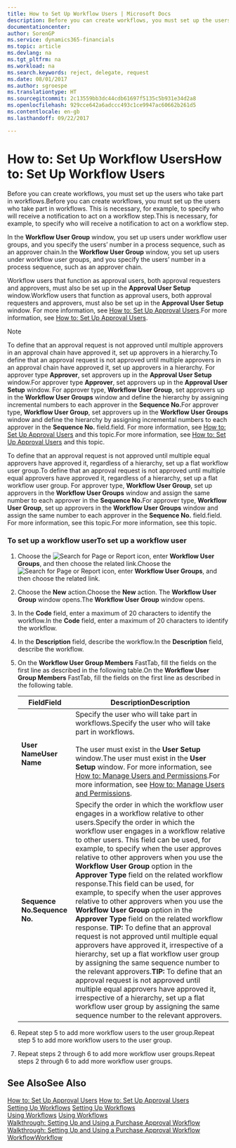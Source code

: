 ```yaml
---
title: How to Set Up Workflow Users | Microsoft Docs
description: Before you can create workflows, you must set up the users who take part in workflows. This is necessary, for example, to specify who will receive a notification to act on a workflow step.
documentationcenter: 
author: SorenGP
ms.service: dynamics365-financials
ms.topic: article
ms.devlang: na
ms.tgt_pltfrm: na
ms.workload: na
ms.search.keywords: reject, delegate, request
ms.date: 08/01/2017
ms.author: sgroespe
ms.translationtype: HT
ms.sourcegitcommit: 2c13559bb3dc44cdb61697f5135c5b931e34d2a8
ms.openlocfilehash: 929cce642a6adccc493c1ce9947ac60662b261d5
ms.contentlocale: en-gb
ms.lasthandoff: 09/22/2017

---
```

# <a name="how-to-set-up-workflow-users"></a><span data-ttu-id="50da7-104">How to: Set Up Workflow Users</span><span class="sxs-lookup"><span data-stu-id="50da7-104">How to: Set Up Workflow Users</span></span>
<span data-ttu-id="50da7-105">Before you can create workflows, you must set up the users who take part in workflows.</span><span class="sxs-lookup"><span data-stu-id="50da7-105">Before you can create workflows, you must set up the users who take part in workflows.</span></span> <span data-ttu-id="50da7-106">This is necessary, for example, to specify who will receive a notification to act on a workflow step.</span><span class="sxs-lookup"><span data-stu-id="50da7-106">This is necessary, for example, to specify who will receive a notification to act on a workflow step.</span></span>  

<span data-ttu-id="50da7-107">In the **Workflow User Group** window, you set up users under workflow user groups, and you specify the users’ number in a process sequence, such as an approver chain.</span><span class="sxs-lookup"><span data-stu-id="50da7-107">In the **Workflow User Group** window, you set up users under workflow user groups, and you specify the users’ number in a process sequence, such as an approver chain.</span></span>  

<span data-ttu-id="50da7-108">Workflow users that function as approval users, both approval requesters and approvers, must also be set up in the **Approval User Setup** window.</span><span class="sxs-lookup"><span data-stu-id="50da7-108">Workflow users that function as approval users, both approval requesters and approvers, must also be set up in the **Approval User Setup** window.</span></span> <span data-ttu-id="50da7-109">For more information, see [How to: Set Up Approval Users](across-how-to-set-up-approval-users.md).</span><span class="sxs-lookup"><span data-stu-id="50da7-109">For more information, see [How to: Set Up Approval Users](across-how-to-set-up-approval-users.md).</span></span>  

> [!NOTE]  
>  <span data-ttu-id="50da7-110">To define that an approval request is not approved until multiple approvers in an approval chain have approved it, set up approvers in a hierarchy.</span><span class="sxs-lookup"><span data-stu-id="50da7-110">To define that an approval request is not approved until multiple approvers in an approval chain have approved it, set up approvers in a hierarchy.</span></span> <span data-ttu-id="50da7-111">For approver type **Approver**, set approvers up in the **Approval User Setup** window.</span><span class="sxs-lookup"><span data-stu-id="50da7-111">For approver type **Approver**, set approvers up in the **Approval User Setup** window.</span></span> <span data-ttu-id="50da7-112">For approver type, **Workflow User Group**, set approvers up in the **Workflow User Groups** window and define the hierarchy by assigning incremental numbers to each approver in the **Sequence No.**</span><span class="sxs-lookup"><span data-stu-id="50da7-112">For approver type, **Workflow User Group**, set approvers up in the **Workflow User Groups** window and define the hierarchy by assigning incremental numbers to each approver in the **Sequence No.**</span></span> <span data-ttu-id="50da7-113">field.</span><span class="sxs-lookup"><span data-stu-id="50da7-113">field.</span></span> <span data-ttu-id="50da7-114">For more information, see [How to: Set Up Approval Users](across-how-to-set-up-approval-users.md) and this topic.</span><span class="sxs-lookup"><span data-stu-id="50da7-114">For more information, see [How to: Set Up Approval Users](across-how-to-set-up-approval-users.md) and this topic.</span></span>  
>   
>  <span data-ttu-id="50da7-115">To define that an approval request is not approved until multiple equal approvers have approved it, regardless of a hierarchy, set up a flat workflow user group.</span><span class="sxs-lookup"><span data-stu-id="50da7-115">To define that an approval request is not approved until multiple equal approvers have approved it, regardless of a hierarchy, set up a flat workflow user group.</span></span> <span data-ttu-id="50da7-116">For approver type, **Workflow User Group**, set up approvers in the **Workflow User Groups** window and assign the same number to each approver in the **Sequence No.**</span><span class="sxs-lookup"><span data-stu-id="50da7-116">For approver type, **Workflow User Group**, set up approvers in the **Workflow User Groups** window and assign the same number to each approver in the **Sequence No.**</span></span> <span data-ttu-id="50da7-117">field.</span><span class="sxs-lookup"><span data-stu-id="50da7-117">field.</span></span> <span data-ttu-id="50da7-118">For more information, see this topic.</span><span class="sxs-lookup"><span data-stu-id="50da7-118">For more information, see this topic.</span></span>  

### <a name="to-set-up-a-workflow-user"></a><span data-ttu-id="50da7-119">To set up a workflow user</span><span class="sxs-lookup"><span data-stu-id="50da7-119">To set up a workflow user</span></span>  

1. <span data-ttu-id="50da7-120">Choose the ![Search for Page or Report](media/ui-search/search_small.png "Search for Page or Report icon") icon, enter **Workflow User Groups**, and then choose the related link.</span><span class="sxs-lookup"><span data-stu-id="50da7-120">Choose the ![Search for Page or Report](media/ui-search/search_small.png "Search for Page or Report icon") icon, enter **Workflow User Groups**, and then choose the related link.</span></span>  
2. <span data-ttu-id="50da7-121">Choose the **New** action.</span><span class="sxs-lookup"><span data-stu-id="50da7-121">Choose the **New** action.</span></span> <span data-ttu-id="50da7-122">The **Workflow User Group** window opens.</span><span class="sxs-lookup"><span data-stu-id="50da7-122">The **Workflow User Group** window opens.</span></span>  
3. <span data-ttu-id="50da7-123">In the **Code** field, enter a maximum of 20 characters to identify the workflow.</span><span class="sxs-lookup"><span data-stu-id="50da7-123">In the **Code** field, enter a maximum of 20 characters to identify the workflow.</span></span>  
4. <span data-ttu-id="50da7-124">In the **Description** field, describe the workflow.</span><span class="sxs-lookup"><span data-stu-id="50da7-124">In the **Description** field, describe the workflow.</span></span>  
5. <span data-ttu-id="50da7-125">On the **Workflow User Group Members** FastTab, fill the fields on the first line as described in the following table.</span><span class="sxs-lookup"><span data-stu-id="50da7-125">On the **Workflow User Group Members** FastTab, fill the fields on the first line as described in the following table.</span></span>  

    |<span data-ttu-id="50da7-126">Field</span><span class="sxs-lookup"><span data-stu-id="50da7-126">Field</span></span>|<span data-ttu-id="50da7-127">Description</span><span class="sxs-lookup"><span data-stu-id="50da7-127">Description</span></span>|  
    |---------------------------------|---------------------------------------|  
    |<span data-ttu-id="50da7-128">**User Name**</span><span class="sxs-lookup"><span data-stu-id="50da7-128">**User Name**</span></span>|<span data-ttu-id="50da7-129">Specify the user who will take part in workflows.</span><span class="sxs-lookup"><span data-stu-id="50da7-129">Specify the user who will take part in workflows.</span></span><br /><br /> <span data-ttu-id="50da7-130">The user must exist in the **User Setup** window.</span><span class="sxs-lookup"><span data-stu-id="50da7-130">The user must exist in the **User Setup** window.</span></span> <span data-ttu-id="50da7-131">For more information, see [How to: Manage Users and Permissions](ui-how-users-permissions.md).</span><span class="sxs-lookup"><span data-stu-id="50da7-131">For more information, see [How to: Manage Users and Permissions](ui-how-users-permissions.md).</span></span>|  
    |<span data-ttu-id="50da7-132">**Sequence No.**</span><span class="sxs-lookup"><span data-stu-id="50da7-132">**Sequence No.**</span></span>|<span data-ttu-id="50da7-133">Specify the order in which the workflow user engages in a workflow relative to other users.</span><span class="sxs-lookup"><span data-stu-id="50da7-133">Specify the order in which the workflow user engages in a workflow relative to other users.</span></span> <span data-ttu-id="50da7-134">This field can be used, for example, to specify when the user approves relative to other approvers when you use the **Workflow User Group** option in the **Approver Type** field on the related workflow response.</span><span class="sxs-lookup"><span data-stu-id="50da7-134">This field can be used, for example, to specify when the user approves relative to other approvers when you use the **Workflow User Group** option in the **Approver Type** field on the related workflow response.</span></span> <span data-ttu-id="50da7-135">**TIP:**  To define that an approval request is not approved until multiple equal approvers have approved it, irrespective of a hierarchy, set up a flat workflow user group by assigning the same sequence number to the relevant approvers.</span><span class="sxs-lookup"><span data-stu-id="50da7-135">**TIP:**  To define that an approval request is not approved until multiple equal approvers have approved it, irrespective of a hierarchy, set up a flat workflow user group by assigning the same sequence number to the relevant approvers.</span></span>|  
6. <span data-ttu-id="50da7-136">Repeat step 5 to add more workflow users to the user group.</span><span class="sxs-lookup"><span data-stu-id="50da7-136">Repeat step 5 to add more workflow users to the user group.</span></span>  
7. <span data-ttu-id="50da7-137">Repeat steps 2 through 6 to add more workflow user groups.</span><span class="sxs-lookup"><span data-stu-id="50da7-137">Repeat steps 2 through 6 to add more workflow user groups.</span></span>  

## <a name="see-also"></a><span data-ttu-id="50da7-138">See Also</span><span class="sxs-lookup"><span data-stu-id="50da7-138">See Also</span></span>  
<span data-ttu-id="50da7-139">[How to: Set Up Approval Users](across-how-to-set-up-approval-users.md) </span><span class="sxs-lookup"><span data-stu-id="50da7-139">[How to: Set Up Approval Users](across-how-to-set-up-approval-users.md) </span></span>  
<span data-ttu-id="50da7-140">[Setting Up Workflows](across-set-up-workflows.md) </span><span class="sxs-lookup"><span data-stu-id="50da7-140">[Setting Up Workflows](across-set-up-workflows.md) </span></span>  
<span data-ttu-id="50da7-141">[Using Workflows](across-use-workflows.md) </span><span class="sxs-lookup"><span data-stu-id="50da7-141">[Using Workflows](across-use-workflows.md) </span></span>  
<span data-ttu-id="50da7-142">[Walkthrough: Setting Up and Using a Purchase Approval Workflow](walkthrough-setting-up-and-using-a-purchase-approval-workflow.md) </span><span class="sxs-lookup"><span data-stu-id="50da7-142">[Walkthrough: Setting Up and Using a Purchase Approval Workflow](walkthrough-setting-up-and-using-a-purchase-approval-workflow.md) </span></span>  
[<span data-ttu-id="50da7-143">Workflow</span><span class="sxs-lookup"><span data-stu-id="50da7-143">Workflow</span></span>](across-workflow.md)   

